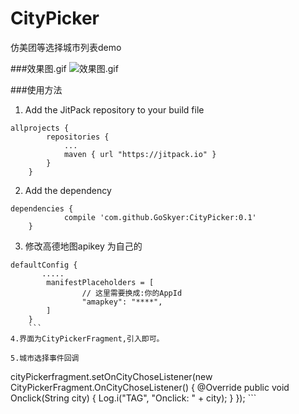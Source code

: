 # CityPicker
仿美团等选择城市列表demo

###效果图.gif
![效果图.gif](https://github.com/zaaach/CityPicker/raw/master/screenshot/screenshot.gif)

###使用方法
1. Add the JitPack repository to your build file
```
allprojects {
		repositories {
			...
			maven { url "https://jitpack.io" }
		}
	}
  ```
2. Add the dependency
```
dependencies {
	        compile 'com.github.GoSkyer:CityPicker:0.1'
	}
  ```

3. 修改高德地图apikey 为自己的
```
defaultConfig {
       .....
        manifestPlaceholders = [
                // 这里需要换成:你的AppId
                "amapkey": "****",
        ]
    }
    ```
4.界面为CityPickerFragment,引入即可。

5.城市选择事件回调
```
cityPickerfragment.setOnCityChoseListener(new CityPickerFragment.OnCityChoseListener() {
            @Override
            public void Onclick(String city) {
                Log.i("TAG", "Onclick: " + city);
            }
        });
        ```
